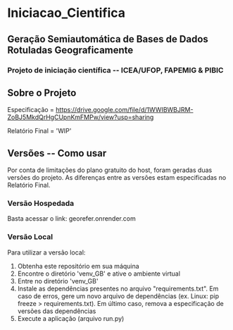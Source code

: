 # Iniciacao_Cientifica
## Geração Semiautomática de Bases de Dados Rotuladas Geograficamente
### Projeto de iniciação científica -- ICEA/UFOP, FAPEMIG & PIBIC

## Sobre o Projeto
Especificação = https://drive.google.com/file/d/1WWIBWBJRM-ZoBJ5MkdQrHgCUpnKmFMPw/view?usp=sharing

Relatório Final = 'WIP'

## Versões -- Como usar
Por conta de limitações do plano gratuito do host, foram geradas duas versões do projeto. As diferenças entre as versões estam especificadas no Relatório Final.

### Versão Hospedada
Basta acessar o link:
georefer.onrender.com

### Versão Local
Para utilizar a versão local:
1. Obtenha este repositório em sua máquina
2. Encontre o diretório 'venv_GB' e ative o ambiente virtual
3. Entre no diretório 'venv_GB'
4. Instale as dependências presentes no arquivo "requirements.txt". Em caso de erros, gere um novo arquivo de dependências (ex. Linux: pip freeze > requirements.txt). Em último caso, remova a especificação de versões das dependências
5. Execute a aplicação (arquivo run.py)

